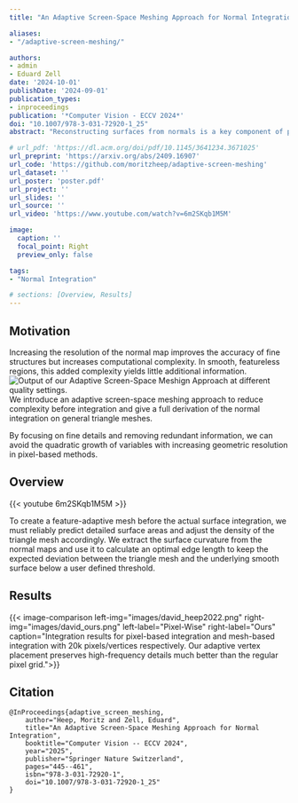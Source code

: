 ```yaml
---
title: "An Adaptive Screen-Space Meshing Approach for Normal Integration"

aliases:
- "/adaptive-screen-meshing/"

authors:
- admin
- Eduard Zell
date: '2024-10-01'
publishDate: '2024-09-01'
publication_types:
- inproceedings
publication: '*Computer Vision - ECCV 2024*'
doi: "10.1007/978-3-031-72920-1_25"
abstract: "Reconstructing surfaces from normals is a key component of photometric stereo. This work introduces an adaptive surface triangulation in the image domain and afterwards performs the normal integration on a triangle mesh. Our key insight is that surface curvature can be computed from normals. Based on the curvature, we identify flat areas and aggregate pixels into triangles. Compared to pixel grids, our triangle meshes adapt locally to surface details and yield much sparser representations. We derive a mesh-based formulation of the normal integration problem. Here, the sparser representations yield major runtime benefits."

# url_pdf: 'https://dl.acm.org/doi/pdf/10.1145/3641234.3671025'
url_preprint: 'https://arxiv.org/abs/2409.16907'
url_code: 'https://github.com/moritzheep/adaptive-screen-meshing'
url_dataset: ''
url_poster: 'poster.pdf'
url_project: ''
url_slides: ''
url_source: ''
url_video: 'https://www.youtube.com/watch?v=6m2SKqb1M5M'

image:
  caption: ''
  focal_point: Right
  preview_only: false

tags:
- "Normal Integration"

# sections: [Overview, Results]
---
```


## Motivation
Increasing the resolution of the normal map improves the accuracy of fine structures but increases computational complexity. In smooth, featureless regions, this added complexity yields little additional information. 
![Output of our Adaptive Screen-Space Meshign Approach at different quality settings.](overview.svg "Our screen-space remeshing pipeline decimates smooth, featureless areas efficiently before the normal integration while preserving high-frequency details. Depicted results illustrate high, mid and low-resolution triangulations.")
We introduce an adaptive screen-space meshing approach to reduce complexity before integration and give a full derivation of the normal integration on general triangle meshes.

By focusing on fine details and removing redundant information, we can avoid the quadratic growth of variables with increasing geometric resolution in pixel-based methods. 

## Overview
{{< youtube 6m2SKqb1M5M >}}

To create a feature-adaptive mesh before the actual surface integration, we must reliably predict detailed surface areas and adjust the density of the triangle mesh accordingly. We extract the surface curvature from the normal maps and use it to calculate an optimal edge length to keep the expected deviation between the triangle mesh and the underlying smooth surface below a user defined threshold.

## Results

{{< image-comparison left-img="images/david_heep2022.png" right-img="images/david_ours.png" left-label="Pixel-Wise" right-label="Ours" caption="Integration results for pixel-based integration and mesh-based integration with 20k pixels/vertices respectively. Our adaptive vertex placement preserves high-frequency details much better than the regular pixel grid.">}}

## Citation
```
@InProceedings{adaptive_screen_meshing,
    author="Heep, Moritz and Zell, Eduard",
    title="An Adaptive Screen-Space Meshing Approach for Normal Integration",
    booktitle="Computer Vision -- ECCV 2024",
    year="2025",
    publisher="Springer Nature Switzerland",
    pages="445--461",
    isbn="978-3-031-72920-1",
    doi="10.1007/978-3-031-72920-1_25"
}
```
